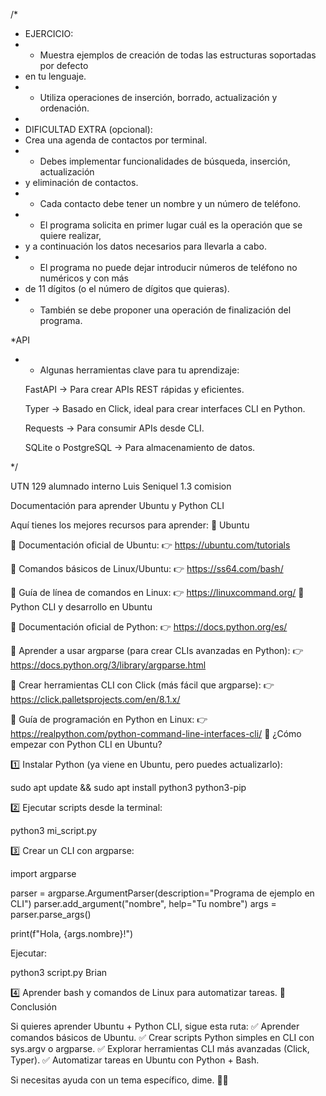 /*
 * EJERCICIO:
 * - Muestra ejemplos de creación de todas las estructuras soportadas por defecto
 *   en tu lenguaje.
 * - Utiliza operaciones de inserción, borrado, actualización y ordenación.
 *
 * DIFICULTAD EXTRA (opcional):
 * Crea una agenda de contactos por terminal.
 * - Debes implementar funcionalidades de búsqueda, inserción, actualización
 *   y eliminación de contactos.
 * - Cada contacto debe tener un nombre y un número de teléfono.
 * - El programa solicita en primer lugar cuál es la operación que se quiere realizar,
 *   y a continuación los datos necesarios para llevarla a cabo.
 * - El programa no puede dejar introducir números de teléfono no numéricos y con más
 *   de 11 dígitos (o el número de dígitos que quieras).
 * - También se debe proponer una operación de finalización del programa.
 
 
 *API
 * - Algunas herramientas clave para tu aprendizaje:

    FastAPI → Para crear APIs REST rápidas y eficientes.

    Typer → Basado en Click, ideal para crear interfaces CLI en Python.
    
    Requests → Para consumir APIs desde CLI.
    
    SQLite o PostgreSQL → Para almacenamiento de datos.
 
 */


UTN
129 alumnado interno
Luis Seniquel
1.3 comision



Documentación para aprender Ubuntu y Python CLI

Aquí tienes los mejores recursos para aprender:
📌 Ubuntu

🔗 Documentación oficial de Ubuntu:
👉 https://ubuntu.com/tutorials

🔗 Comandos básicos de Linux/Ubuntu:
👉 https://ss64.com/bash/

🔗 Guía de línea de comandos en Linux:
👉 https://linuxcommand.org/
📌 Python CLI y desarrollo en Ubuntu

🔗 Documentación oficial de Python:
👉 https://docs.python.org/es/

🔗 Aprender a usar argparse (para crear CLIs avanzadas en Python):
👉 https://docs.python.org/3/library/argparse.html

🔗 Crear herramientas CLI con Click (más fácil que argparse):
👉 https://click.palletsprojects.com/en/8.1.x/

🔗 Guía de programación en Python en Linux:
👉 https://realpython.com/python-command-line-interfaces-cli/
🔹 ¿Cómo empezar con Python CLI en Ubuntu?

1️⃣ Instalar Python (ya viene en Ubuntu, pero puedes actualizarlo):

sudo apt update && sudo apt install python3 python3-pip

2️⃣ Ejecutar scripts desde la terminal:

python3 mi_script.py

3️⃣ Crear un CLI con argparse:

import argparse

parser = argparse.ArgumentParser(description="Programa de ejemplo en CLI")
parser.add_argument("nombre", help="Tu nombre")
args = parser.parse_args()

print(f"Hola, {args.nombre}!")

Ejecutar:

python3 script.py Brian

4️⃣ Aprender bash y comandos de Linux para automatizar tareas.
🔹 Conclusión

Si quieres aprender Ubuntu + Python CLI, sigue esta ruta:
✅ Aprender comandos básicos de Ubuntu.
✅ Crear scripts Python simples en CLI con sys.argv o argparse.
✅ Explorar herramientas CLI más avanzadas (Click, Typer).
✅ Automatizar tareas en Ubuntu con Python + Bash.

Si necesitas ayuda con un tema específico, dime. 🚀🔥


